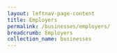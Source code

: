 ```yaml
---
layout: leftnav-page-content
title: Employers
permalink: /businesses/employers/
breadcrumb: Employers
collection_name: businesses
---
```

